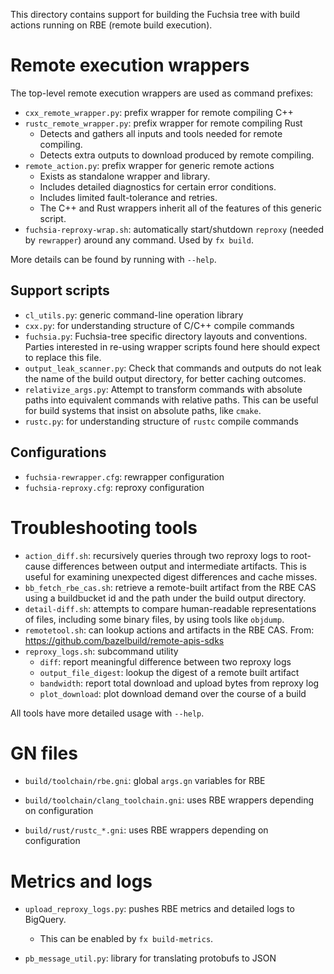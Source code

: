 This directory contains support for building the Fuchsia tree
with build actions running on RBE (remote build execution).

# Remote execution wrappers

The top-level remote execution wrappers are used as command prefixes:

*   `cxx_remote_wrapper.py`: prefix wrapper for remote compiling C++
*   `rustc_remote_wrapper.py`: prefix wrapper for remote compiling Rust
    *   Detects and gathers all inputs and tools needed for remote compiling.
    *   Detects extra outputs to download produced by remote compiling.
*   `remote_action.py`: prefix wrapper for generic remote actions
    * Exists as standalone wrapper and library.
    * Includes detailed diagnostics for certain error conditions.
    * Includes limited fault-tolerance and retries.
    * The C++ and Rust wrappers inherit all of the features of this generic
      script.
*   `fuchsia-reproxy-wrap.sh`: automatically start/shutdown `reproxy` (needed by
    `rewrapper`) around any command.  Used by `fx build`.

More details can be found by running with `--help`.

## Support scripts

*   `cl_utils.py`: generic command-line operation library
*   `cxx.py`: for understanding structure of C/C++ compile commands
*   `fuchsia.py`: Fuchsia-tree specific directory layouts and conventions.
    Parties interested in re-using wrapper scripts found here should expect
    to replace this file.
*   `output_leak_scanner.py`: Check that commands and outputs do not leak
    the name of the build output directory, for better caching outcomes.
*   `relativize_args.py`: Attempt to transform commands with absolute paths
    into equivalent commands with relative paths.  This can be useful for
    build systems that insist on absolute paths, like `cmake`.
*   `rustc.py`: for understanding structure of `rustc` compile commands

## Configurations

*   `fuchsia-rewrapper.cfg`: rewrapper configuration
*   `fuchsia-reproxy.cfg`: reproxy configuration

# Troubleshooting tools

*   `action_diff.sh`: recursively queries through two reproxy logs to
    root-cause differences between output and intermediate artifacts.
    This is useful for examining unexpected digest differences and
    cache misses.
*   `bb_fetch_rbe_cas.sh`: retrieve a remote-built artifact from the
    RBE CAS using a buildbucket id and the path under the build output
    directory.
*   `detail-diff.sh`: attempts to compare human-readable representations
    of files, including some binary files, by using tools like `objdump`.
*   `remotetool.sh`: can lookup actions and artifacts in the RBE CAS.
    From: https://github.com/bazelbuild/remote-apis-sdks
*   `reproxy_logs.sh`: subcommand utility
    *   `diff`: report meaningful difference between two reproxy logs
    *   `output_file_digest`: lookup the digest of a remote built artifact
    *   `bandwidth`: report total download and upload bytes from reproxy log
    *   `plot_download`: plot download demand over the course of a build

All tools have more detailed usage with `--help`.

# GN files

*   `build/toolchain/rbe.gni`: global `args.gn` variables for RBE

*   `build/toolchain/clang_toolchain.gni`: uses RBE wrappers depending on
    configuration
*   `build/rust/rustc_*.gni`: uses RBE wrappers depending on configuration

# Metrics and logs

*   `upload_reproxy_logs.py`: pushes RBE metrics and detailed logs to
     BigQuery.
     *   This can be enabled by `fx build-metrics`.

*   `pb_message_util.py`: library for translating protobufs to JSON
